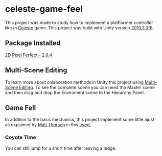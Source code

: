 # celeste-game-feel
This project was made to study how to implement a platflormer controller like in [Celeste](http://www.celestegame.com/ "Celeste Game") game. This project was build with Unity version [2019.3.0f6](https://unity3d.com/pt/unity/whats-new/2019.3.0 "Release Notes").

## Package Installed
[2D Pixel Perfect - 2.0.4](https://docs.unity3d.com/Packages/com.unity.2d.pixel-perfect@2.0/manual/index.html "2D Pixel Perfect package documentation")

## Multi-Scene Editing
To learn more about colaboration methods in Unity this project using [Multi-Scene Editing](https://docs.unity3d.com/Manual/MultiSceneEditing.html "Multi-Scene documentation"). To see the complete scene you can need the Master scene and then drag and drop the Enviroment scene to the Hierarchy Panel. 

## Game Fell
In addition to the basic mechanics, this project implement some little ajust as explained by [Matt Thorson](https://twitter.com/MattThorson "Matt twitter profile") in this [tweet](https://twitter.com/MattThorson/status/1238338574220546049 "Tweet about game fell in Celeste")

### Coyote Time
You can still jump for a short time after leaving a ledge.
